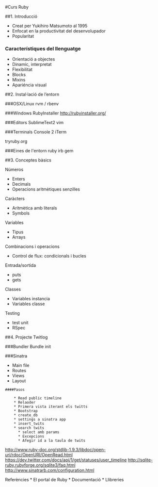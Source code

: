 #Curs Ruby

##1. Introducció

* Creat per Yukihiro Matsumoto al 1995
* Enfocat en la productivitat del desenvolupador
* Popularitat
    
### Característiques del llenguatge

* Orientació a objectes
* Dinamic, interpretat
* Flexibilitat
* Blocks
* Mixins
* Apariéncia visual

##2. Instal·lació de l’entorn

###OSX/Linux
rvm / rbenv

###Windows
RubyInstaller http://rubyinstaller.org/

###Editors
SublimeText2
vim

###Terminals
Console 2
iTerm

tryruby.org

###Eines de l'entorn
ruby
irb
gem

##3. Conceptes bàsics

Números
   * Enters
   * Decimals
   * Operacions aritmètiques senzilles

Caràcters
   * Aritmètica amb literals
   * Symbols

Variables
   * Tipus
   * Arrays

Combinacions i operacions
   * Control de flux: condicionals i bucles

Entrada/sortida
   * puts
   * gets

Classes
   * Variables instancia
   * Variables classe

Testing
   * test unit
   * RSpec

##4. Projecte Twitlog

###Bundler
Bundle init

###Sinatra

   * Main file
   * Routes
   * Views
   * Layout

    ####Pasos

        * Read public timeline
        * Relaoder
        * Primera vista iterant els twitts
        * Bootstrap
        * create_db
        * settings a sinatra app
        * insert_twits
        * search twits
          * select amb params
          * Excepcions
          * Afegir id a la taula de twits

http://www.ruby-doc.org/stdlib-1.9.3/libdoc/open-uri/rdoc/OpenURI/OpenRead.html
https://dev.twitter.com/docs/api/1/get/statuses/user_timeline
http://sqlite-ruby.rubyforge.org/sqlite3/faq.html
http://www.sinatrarb.com/configuration.html


Referències
    * El portal de Ruby
    * Documentació 
    * Llibreries
